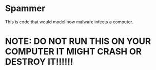 # Spammer
This is code that would model how malware infects a computer. 
# NOTE: DO NOT RUN THIS ON YOUR COMPUTER IT MIGHT CRASH OR DESTROY IT!!!!!!
